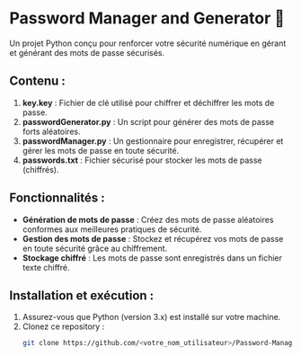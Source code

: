 # Password Manager and Generator 🔑

Un projet Python conçu pour renforcer votre sécurité numérique en gérant et générant des mots de passe sécurisés.

## Contenu :
1. **key.key** : Fichier de clé utilisé pour chiffrer et déchiffrer les mots de passe.
2. **passwordGenerator.py** : Un script pour générer des mots de passe forts aléatoires.
3. **passwordManager.py** : Un gestionnaire pour enregistrer, récupérer et gérer les mots de passe en toute sécurité.
4. **passwords.txt** : Fichier sécurisé pour stocker les mots de passe (chiffrés).

## Fonctionnalités :
- **Génération de mots de passe** : Créez des mots de passe aléatoires conformes aux meilleures pratiques de sécurité.
- **Gestion des mots de passe** : Stockez et récupérez vos mots de passe en toute sécurité grâce au chiffrement.
- **Stockage chiffré** : Les mots de passe sont enregistrés dans un fichier texte chiffré.

## Installation et exécution :
1. Assurez-vous que Python (version 3.x) est installé sur votre machine.
2. Clonez ce repository :
   ```bash
   git clone https://github.com/<votre_nom_utilisateur>/Password-Manager-and-Generator.git
